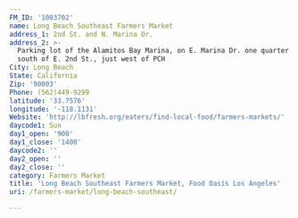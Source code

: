 ```yaml
---
FM_ID: '1003702'
name: Long Beach Southeast Farmers Market
address_1: 2nd St. and N. Marina Dr.
address_2: >-
  Parking lot of the Alamitos Bay Marina, on E. Marina Dr. one quarter mile
  south of E. 2nd St., just west of PCH
City: Long Beach
State: California
Zip: '90803'
Phone: (562)449-9299
latitude: '33.7576'
longitude: '-118.1131'
Website: 'http://lbfresh.org/eaters/find-local-food/farmers-markets/'
daycode1: Sun
day1_open: '900'
day1_close: '1400'
daycode2: ''
day2_open: ''
day2_close: ''
category: Farmers Market
title: 'Long Beach Southeast Farmers Market, Food Oasis Los Angeles'
uri: /farmers-market/long-beach-southeast/

---
```

